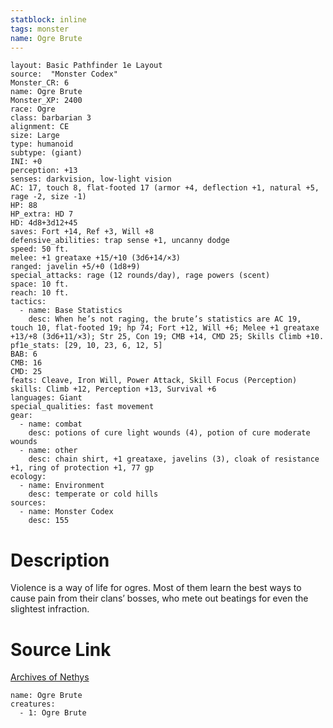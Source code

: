```yaml
---
statblock: inline
tags: monster
name: Ogre Brute
---
```

```statblock
layout: Basic Pathfinder 1e Layout
source:  "Monster Codex"
Monster_CR: 6
name: Ogre Brute
Monster_XP: 2400
race: Ogre
class: barbarian 3
alignment: CE
size: Large
type: humanoid
subtype: (giant)
INI: +0
perception: +13
senses: darkvision, low-light vision
AC: 17, touch 8, flat-footed 17 (armor +4, deflection +1, natural +5, rage -2, size -1)
HP: 88
HP_extra: HD 7
HD: 4d8+3d12+45
saves: Fort +14, Ref +3, Will +8
defensive_abilities: trap sense +1, uncanny dodge
speed: 50 ft.
melee: +1 greataxe +15/+10 (3d6+14/×3)
ranged: javelin +5/+0 (1d8+9)
special_attacks: rage (12 rounds/day), rage powers (scent)
space: 10 ft.
reach: 10 ft.
tactics:
  - name: Base Statistics
    desc: When he’s not raging, the brute’s statistics are AC 19, touch 10, flat-footed 19; hp 74; Fort +12, Will +6; Melee +1 greataxe +13/+8 (3d6+11/×3); Str 25, Con 19; CMB +14, CMD 25; Skills Climb +10.
pf1e_stats: [29, 10, 23, 6, 12, 5]
BAB: 6
CMB: 16
CMD: 25
feats: Cleave, Iron Will, Power Attack, Skill Focus (Perception)
skills: Climb +12, Perception +13, Survival +6
languages: Giant
special_qualities: fast movement
gear:
  - name: combat
    desc: potions of cure light wounds (4), potion of cure moderate wounds
  - name: other
    desc: chain shirt, +1 greataxe, javelins (3), cloak of resistance +1, ring of protection +1, 77 gp
ecology:
  - name: Environment
    desc: temperate or cold hills
sources:
  - name: Monster Codex
    desc: 155
```
# Description
Violence is a way of life for ogres. Most of them learn the best ways to cause pain from their clans’ bosses, who mete out beatings for even the slightest infraction.
# Source Link
[Archives of Nethys](https://aonprd.com/MonsterDisplay.aspx?ItemName=Ogre%20Brute)
```encounter-table
name: Ogre Brute
creatures:
  - 1: Ogre Brute
```
